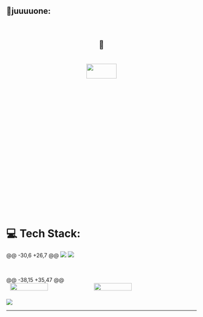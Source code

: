 ## 🐧juuuuone:
 <br>
 <div align="center">
 
 ## 🐧
 <img src="https://github-readme-stats.vercel.app/api/top-langs/?username=juuuuone&theme=dark&hide_border=false&include_all_commits=true&count_private=true&layout=compact" style="width: 40%; height: 10%; margin-top: 20px;" />
 </div>
 <div>
 
 # 💻 Tech Stack:
 @@ -30,6 +26,7 @@
 <img src="https://img.shields.io/badge/android-34A853?style=for-the-badge&logo=android&logoColor=white" />
 <img src="https://img.shields.io/badge/figma-F24E1E?style=for-the-badge&logo=figma&logoColor=white" />
 
 
 </div>
 <br>
 <br>
 @@ -38,15 +35,47 @@
 
 <div style="display: flex; justify-content: center">
 
 <img src="https://github-readme-streak-stats.herokuapp.com/?user=juuuuone&theme=dark&hide_border=false" style="width: 45%; margin-left: 10px" />
 
 
 <img src="https://github-readme-stats.vercel.app/api?username=juuuuone&theme=dark&hide_border=false&include_all_commits=true&count_private=true" style="width: 45%; margin-right: 10px" />
 
>
 
 
 </div>
 
 <div align="center">
 
 </div>
 
 </div>
 
 <div align="center">
 
 
 
 </div>
 
 ![](./profile-3d-contrib/profile-night-rainbow.svg)
 
 ---
 </div>
 
 </div>
   
 <!--
 **juuuuone/juuuuone** is a ✨ _special_ ✨ repository because its `README.md` (this file) appears on your GitHub profile.
 
 
 
 Here are some ideas to get you started:
 
 - 🔭 I’m currently working on ...
 - 🌱 I’m currently learning ...
 - 👯 I’m looking to collaborate on ...
 - 🤔 I’m looking for help with ...
 - 💬 Ask me about ...
 - 📫 How to reach me: ...
 - 😄 Pronouns: ...
 - ⚡ Fun fact: ...
 -->
